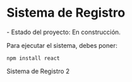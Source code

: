 <h1> Sistema de Registro</h1>
- Estado del proyecto: En construcción.


Para ejecutar el sistema, debes poner:

```npm install react```

Sistema de Registro 2
